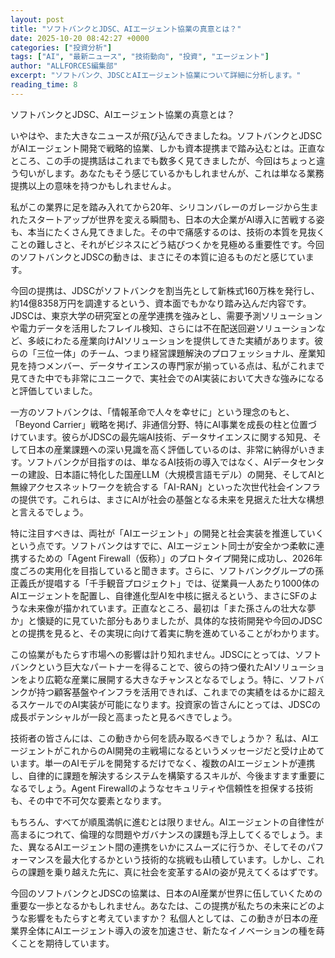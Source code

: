 ```yaml
---
layout: post
title: "ソフトバンクとJDSC、AIエージェント協業の真意とは？"
date: 2025-10-20 08:42:27 +0000
categories: ["投資分析"]
tags: ["AI", "最新ニュース", "技術動向", "投資", "エージェント"]
author: "ALLFORCES編集部"
excerpt: "ソフトバンク、JDSCとAIエージェント協業について詳細に分析します。"
reading_time: 8
---
```


ソフトバンクとJDSC、AIエージェント協業の真意とは？

いやはや、また大きなニュースが飛び込んできましたね。ソフトバンクとJDSCがAIエージェント開発で戦略的協業、しかも資本提携まで踏み込むとは。正直なところ、この手の提携話はこれまでも数多く見てきましたが、今回はちょっと違う匂いがします。あなたもそう感じているかもしれませんが、これは単なる業務提携以上の意味を持つかもしれませんよ。

私がこの業界に足を踏み入れてから20年、シリコンバレーのガレージから生まれたスタートアップが世界を変える瞬間も、日本の大企業がAI導入に苦戦する姿も、本当にたくさん見てきました。その中で痛感するのは、技術の本質を見抜くことの難しさと、それがビジネスにどう結びつくかを見極める重要性です。今回のソフトバンクとJDSCの動きは、まさにその本質に迫るものだと感じています。

今回の提携は、JDSCがソフトバンクを割当先として新株式160万株を発行し、約14億8358万円を調達するという、資本面でもかなり踏み込んだ内容です。JDSCは、東京大学の研究室との産学連携を強みとし、需要予測ソリューションや電力データを活用したフレイル検知、さらには不在配送回避ソリューションなど、多岐にわたる産業向けAIソリューションを提供してきた実績があります。彼らの「三位一体」のチーム、つまり経営課題解決のプロフェッショナル、産業知見を持つメンバー、データサイエンスの専門家が揃っている点は、私がこれまで見てきた中でも非常にユニークで、実社会でのAI実装において大きな強みになると評価していました。

一方のソフトバンクは、「情報革命で人々を幸せに」という理念のもと、「Beyond Carrier」戦略を掲げ、非通信分野、特にAI事業を成長の柱と位置づけています。彼らがJDSCの最先端AI技術、データサイエンスに関する知見、そして日本の産業課題への深い見識を高く評価しているのは、非常に納得がいきます。ソフトバンクが目指すのは、単なるAI技術の導入ではなく、AIデータセンターの建設、日本語に特化した国産LLM（大規模言語モデル）の開発、そしてAIと無線アクセスネットワークを統合する「AI-RAN」といった次世代社会インフラの提供です。これらは、まさにAIが社会の基盤となる未来を見据えた壮大な構想と言えるでしょう。

特に注目すべきは、両社が「AIエージェント」の開発と社会実装を推進していくという点です。ソフトバンクはすでに、AIエージェント同士が安全かつ柔軟に連携するための「Agent Firewall（仮称）」のプロトタイプ開発に成功し、2026年度ごろの実用化を目指していると聞きます。さらに、ソフトバンクグループの孫正義氏が提唱する「千手観音プロジェクト」では、従業員一人あたり1000体のAIエージェントを配置し、自律進化型AIを中核に据えるという、まさにSFのような未来像が描かれています。正直なところ、最初は「また孫さんの壮大な夢か」と懐疑的に見ていた部分もありましたが、具体的な技術開発や今回のJDSCとの提携を見ると、その実現に向けて着実に駒を進めていることがわかります。

この協業がもたらす市場への影響は計り知れません。JDSCにとっては、ソフトバンクという巨大なパートナーを得ることで、彼らの持つ優れたAIソリューションをより広範な産業に展開する大きなチャンスとなるでしょう。特に、ソフトバンクが持つ顧客基盤やインフラを活用できれば、これまでの実績をはるかに超えるスケールでのAI実装が可能になります。投資家の皆さんにとっては、JDSCの成長ポテンシャルが一段と高まったと見るべきでしょう。

技術者の皆さんには、この動きから何を読み取るべきでしょうか？ 私は、AIエージェントがこれからのAI開発の主戦場になるというメッセージだと受け止めています。単一のAIモデルを開発するだけでなく、複数のAIエージェントが連携し、自律的に課題を解決するシステムを構築するスキルが、今後ますます重要になるでしょう。Agent Firewallのようなセキュリティや信頼性を担保する技術も、その中で不可欠な要素となります。

もちろん、すべてが順風満帆に進むとは限りません。AIエージェントの自律性が高まるにつれて、倫理的な問題やガバナンスの課題も浮上してくるでしょう。また、異なるAIエージェント間の連携をいかにスムーズに行うか、そしてそのパフォーマンスを最大化するかという技術的な挑戦も山積しています。しかし、これらの課題を乗り越えた先に、真に社会を変革するAIの姿が見えてくるはずです。

今回のソフトバンクとJDSCの協業は、日本のAI産業が世界に伍していくための重要な一歩となるかもしれません。あなたは、この提携が私たちの未来にどのような影響をもたらすと考えていますか？ 私個人としては、この動きが日本の産業界全体にAIエージェント導入の波を加速させ、新たなイノベーションの種を蒔くことを期待しています。
